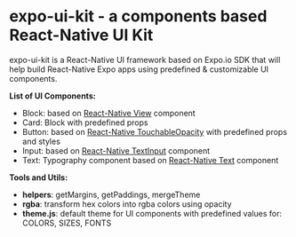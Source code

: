 # expo-ui-kit - a components based React-Native UI Kit

expo-ui-kit is a React-Native UI framework based on Expo.io SDK that will help build React-Native Expo apps using predefined & customizable UI components.

**List of UI Components:**
- Block: based on [React-Native View](https://facebook.github.io/react-native/docs/view) component
- Card: Block with predefined props
- Button: based on [React-Native TouchableOpacity](https://facebook.github.io/react-native/docs/touchableopacity) with predefined props and styles
- Input: based on [React-Native TextInput](https://facebook.github.io/react-native/docs/textinput) component
- Text: Typography component based on [React-Native Text](https://facebook.github.io/react-native/docs/text) component

**Tools and Utils:**
- **helpers**: getMargins, getPaddings, mergeTheme
- **rgba**: transform hex colors into rgba colors using opacity
- **theme.js**: default theme for UI components with predefined values for: COLORS, SIZES, FONTS